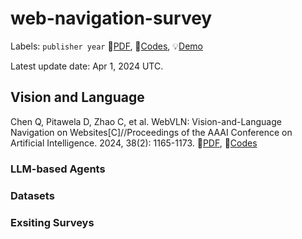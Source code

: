 # web-navigation-survey

Labels: `publisher year` 📄[PDF](), 🔗[Codes](), 💡[Demo]()

Latest update date: Apr 1, 2024 UTC.

## Vision and Language
Chen Q, Pitawela D, Zhao C, et al. WebVLN: Vision-and-Language Navigation on Websites[C]//Proceedings of the AAAI Conference on Artificial Intelligence. 2024, 38(2): 1165-1173.
📄[PDF](https://arxiv.org/pdf/2312.15820.pdf), 🔗[Codes](https://github.com/WebVLN/WebVLN)

### LLM-based Agents

### Datasets



### Exsiting Surveys



